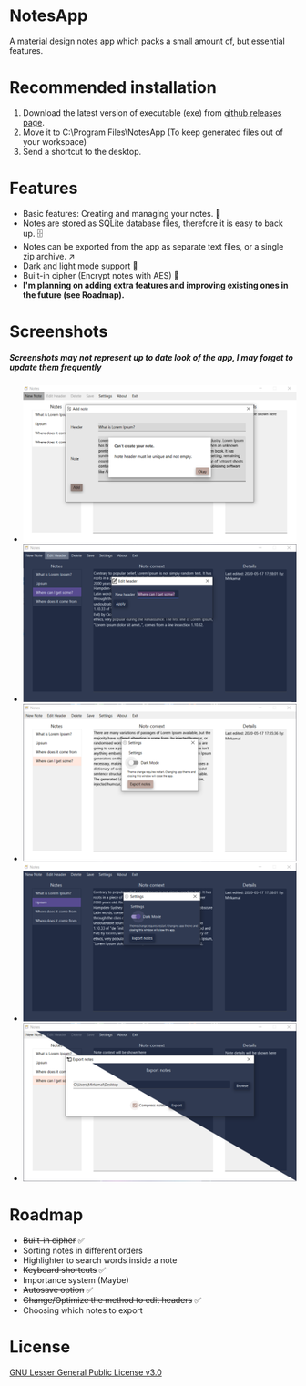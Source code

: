 # NotesApp

A material design notes app which packs a small amount of, but essential features.

# Recommended installation

1. Download the latest version of executable (exe) from [github releases page](https://github.com/ShouLie/NotesApp/releases).
2. Move it to C:\Program Files\NotesApp (To keep generated files out of your workspace)
3. Send a shortcut to the desktop.

# Features

* Basic features: Creating and managing your notes. 📝
* Notes are stored as SQLite database files, therefore it is easy to back up. 🗄️
* Notes can be exported from the app as separate text files, or a single zip archive. ↗️
* Dark and light mode support 🌙
* Built-in cipher (Encrypt notes with AES) 🔐
* **I'm planning on adding extra features and improving existing ones in the future (see Roadmap).**

# Screenshots
##### Screenshots may not represent up to date look of the app, I may forget to update them frequently
* ![Adding Note Light Mode](/Screenshots/addNoteLight.PNG)
* ![Edit Header Dark Mode](/Screenshots/editHeaderDark.PNG)
* ![Settings Light Mode](/Screenshots/settingsLight.PNG)
* ![Settings Dark Mode](/Screenshots/settingsDark.PNG)
* ![Export Screen Mixed](/Screenshots/exportMixed.png)

# Roadmap
* ~~Built-in cipher~~ ✅
* Sorting notes in different orders
* Highlighter to search words inside a note
* ~~Keyboard shortcuts~~ ✅
* Importance system (Maybe)
* ~~Autosave option~~ ✅
* ~~Change/Optimize the method to edit headers~~ ✅
* Choosing which notes to export

# License
[GNU Lesser General Public License v3.0](https://choosealicense.com/licenses/lgpl-3.0/)


